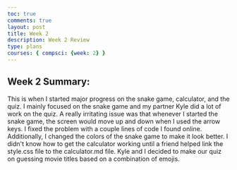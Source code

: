```yaml
---
toc: true
comments: true
layout: post
title: Week 2
description: Week 2 Review
type: plans
courses: { compsci: {week: 2} }
---
```


## Week 2 Summary:
This is when I started major progress on the snake game, calculator, and the quiz. I mainly focused on the snake game and my partner Kyle did a lot of work on the quiz. A really irritating issue was that whenever I started the snake game, the screen would move up and down when I used the arrow keys. I fixed the problem with a couple lines of code I found online. Additionally, I changed the colors of the snake game to make it look better. I didn't know how to get the calculator working until a friend helped link the style.css file to the calculator.md file. Kyle and I decided to make our quiz on guessing movie titles based on a combination of emojis.